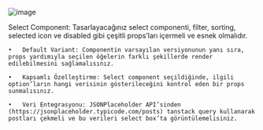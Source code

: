 ![image](https://github.com/user-attachments/assets/32cb542c-9029-4c5f-8d3c-b704f9eb7db2)


Select Component: Tasarlayacağınız select componenti, filter, sorting, selected icon ve disabled gibi çeşitli props’ları içermeli ve esnek olmalıdır.

	•	Default Variant: Componentin varsayılan versiyonunun yanı sıra, props yardımıyla seçilen öğelerin farklı şekillerde render edilebilmesini sağlamalısınız.

	•	Kapsamlı Özelleştirme: Select component seçildiğinde, ilgili option’ların hangi verisinin gösterileceğini kontrol eden bir props sunmalısınız.

	•	Veri Entegrasyonu: JSONPlaceholder API’sinden (https://jsonplaceholder.typicode.com/posts) tanstack query kullanarak postları çekmeli ve bu verileri select box’ta görüntülemelisiniz.
 
